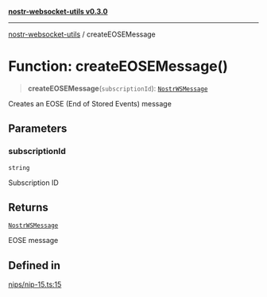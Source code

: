 [**nostr-websocket-utils v0.3.0**](../README.md)

***

[nostr-websocket-utils](../globals.md) / createEOSEMessage

# Function: createEOSEMessage()

> **createEOSEMessage**(`subscriptionId`): [`NostrWSMessage`](../interfaces/NostrWSMessage.md)

Creates an EOSE (End of Stored Events) message

## Parameters

### subscriptionId

`string`

Subscription ID

## Returns

[`NostrWSMessage`](../interfaces/NostrWSMessage.md)

EOSE message

## Defined in

[nips/nip-15.ts:15](https://github.com/HumanjavaEnterprises/nostr-websocket-utils/blob/main/src/nips/nip-15.ts#L15)
